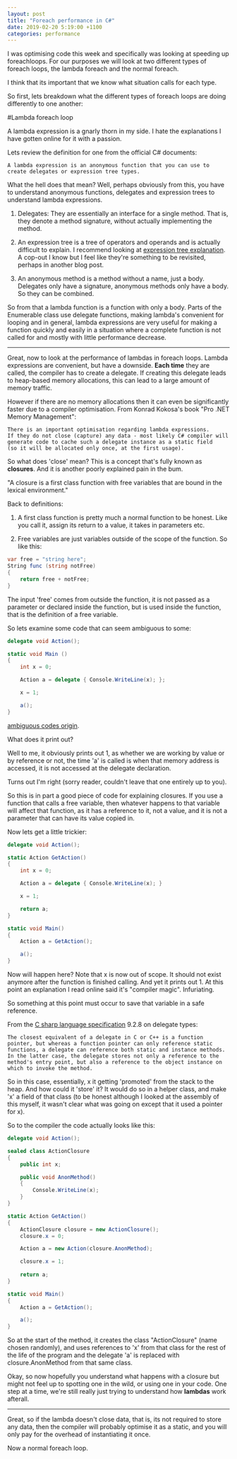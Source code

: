 ```yaml
---
layout: post
title: "Foreach performance in C#"
date: 2019-02-20 5:19:00 +1100
categories: performance
---
```


I was optimising code this week and specifically was looking at speeding up foreachloops. For our purposes we will look at two different types of foreach loops, the lambda foreach and the normal foreach.

I think that its important that we know what situation calls for each type.

So first, lets breakdown what the different types of foreach loops are doing differently to one another:

#Lambda foreach loop

A lambda expression is a gnarly thorn in my side. I hate the explanations I have gotten online for it with a passion.

Lets review the definition for one from the official C# documents:

```
A lambda expression is an anonymous function that you can use to create delegates or expression tree types.
```

What the hell does that mean? Well, perhaps obviously from this, you have to understand anonymous functions, delegates and expression trees to understand lambda expressions.

1. Delegates: They are essentially an interface for a single method. That is, they denote a method signature, without actually implementing the method. 

2. An expression tree is a tree of operators and operands and is actually difficult to explain. I recommend looking at [expression tree explanation](http://www.geeksforgeeks.org/expression-tree/). A cop-out I know but I feel like they're something to be revisited, perhaps in another blog post.

3. An anonymous method is a method without a name, just a body. Delegates only have a signature, anonymous methods only have a body. So they can be combined.

So from that a lambda function is a function with only a body. Parts of the Enumerable class use delegate functions, making lambda's convenient for looping and in general, lambda expressions are very useful for making a function quickly and easily in a situation where a complete function is not called for and mostly with little performance decrease.

---

Great, now to look at the performance of lambdas in foreach loops. Lambda expressions are convenient, but have a downside. **Each time** they are called, the compiler has to create a delegate. If creating this delegate leads to heap-based memory allocations, this can lead to a large amount of memory traffic.

However if there are no memory allocations then it can even be significantly faster due to a compiler optimisation. From Konrad Kokosa's book "Pro .NET Memory Management":

```
There is an important optimisation regarding lambda expressions.
If they do not close (capture) any data - most likely C# compiler will generate code to cache such a delegate instance as a static field
(so it will be allocated only once, at the first usage).
```

So what does 'close' mean? This is a concept that's fully known as **closures**. And it is another poorly explained pain in the bum. 

"A closure is a first class function with free variables that are bound in the lexical environment."

Back to definitions:

1. A first class function is pretty much a normal function to be honest. Like you call it, assign its return to a value, it takes in parameters etc.

2. Free variables are just variables outside of the scope of the function. So like this:

```cs
var free = "string here";
String func (string notFree)
{
	return free + notFree;
}
```

The input 'free' comes from outside the function, it is not passed as a parameter or declared inside the function, but is used inside the function, that is the definition of a free variable.

So lets examine some code that can seem ambiguous to some:

```cs
delegate void Action();

static void Main ()
{
	int x = 0;

	Action a = delegate { Console.WriteLine(x); };

	x = 1;

	a();
}
```
[ambiguous codes origin](https://web.archive.org/web/20150707082707/http://diditwith.net/PermaLink,guid,235646ae-3476-4893-899d-105e4d48c25b.aspx). 


What does it print out?

Well to me, it obviously prints out 1, as whether we are working by value or by reference or not, the time 'a' is called is when that memory address is accessed, it is not accessed at the delegate declaration.

Turns out I'm right (sorry reader, couldn't leave that one entirely up to you).

So this is in part a good piece of code for explaining closures. If you use a function that calls a free variable, then whatever happens to that variable will affect that function, as it has a reference to it, not a value, and it is not a parameter that can have its value copied in.

Now lets get a little trickier:

```cs
delegate void Action();

static Action GetAction()
{
	int x = 0;

	Action a = delegate { Console.WriteLine(x); }

	x = 1;

	return a;
}

static void Main()
{
	Action a = GetAction();

	a();
}
```

Now will happen here? Note that x is now out of scope. It should not exist anymore after the function is finished calling. And yet it prints out 1. At this point an explanation I read online said it's "compiler magic". Infuriating.

So something at this point must occur to save that variable in a safe reference.

From the [C sharp language specification](https://www.ecma-international.org/publications/files/ECMA-ST/ECMA-334.pdf) 9.2.8 on delegate types:

```
The closest equivalent of a delegate in C or C++ is a function pointer, but whereas a function pointer can only reference static functions, a delegate can reference both static and instance methods. In the latter case, the delegate stores not only a reference to the method's entry point, but also a reference to the object instance on which to invoke the method.
```

So in this case, essentially, x it getting 'promoted' from the stack to the heap. And how could it 'store' it? It would do so in a helper class, and make 'x' a field of that class (to be honest although I looked at the assembly of this myself, it wasn't clear what was going on except that it used a pointer for x).

So to the compiler the code actually looks like this:

```cs
delegate void Action();

sealed class ActionClosure
{
	public int x;

	public void AnonMethod()
	{
		Console.WriteLine(x);
	}
}

static Action GetAction()
{
	ActionClosure closure = new ActionClosure();
	closure.x = 0;

	Action a = new Action(closure.AnonMethod);

	closure.x = 1;
	
	return a;
}

static void Main()
{
	Action a = GetAction();

	a();
}
```

So at the start of the method, it creates the class "ActionClosure" (name chosen randomly), and uses references to 'x' from that class for the rest of the life of the program and the delegate 'a' is replaced with closure.AnonMethod from that same class.

Okay, so now hopefully you understand what happens with a closure but might not feel up to spotting one in the wild, or using one in your code. One step at a time, we're still really just trying to understand how **lambdas** work afterall.

---

Great, so if the lambda doesn't close data, that is, its not required to store any data, then the compiler will probably optimise it as a static, and you will only pay for the overhead of instantiating it once.

Now a normal foreach loop.
